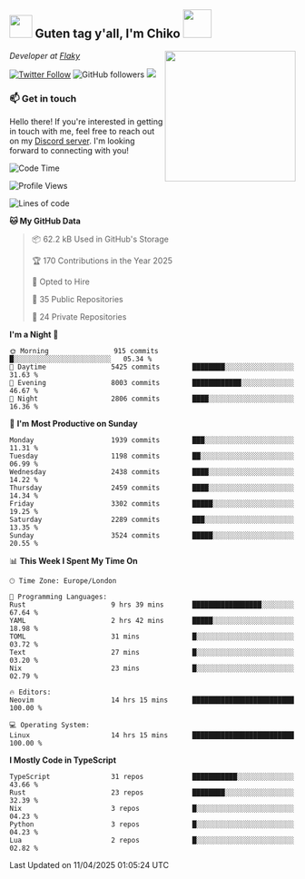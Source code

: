 <h2><img src="https://cdn.discordapp.com/emojis/1100181376730402906.gif?quality=lossless" width="40"> Guten tag y'all, I'm Chiko <img src="https://a.ppy.sh/15907233" width="50"></h2>
<a href="https://cataas.com"><img align='right' src="https://cataas.com/cat" width="230"></a>
<p><em>Developer at <a href="https://github.com/FlakySL">Flaky</a></em></p>

[![Twitter Follow](https://img.shields.io/twitter/follow/chikoxq?label=Follow)](https://twitter.com/intent/follow?screen_name=chikoxq)
![GitHub followers](https://img.shields.io/github/followers/chikof?label=Follow&style=social)
![](https://komarev.com/ghpvc/?username=chikof&color=blue)

### 📫 Get in touch
Hello there! If you're interested in getting in touch with me, feel free to reach out on my [Discord server](https://discord.gg/sejc7TnX6N). I'm looking forward to connecting with you!

<!--START_SECTION:waka-->
![Code Time](http://img.shields.io/badge/Code%20Time-2%2C219%20hrs%2034%20mins-blue)

![Profile Views](http://img.shields.io/badge/Profile%20Views-0-blue)

![Lines of code](https://img.shields.io/badge/From%20Hello%20World%20I%27ve%20Written-9.2%20million%20lines%20of%20code-blue)

**🐱 My GitHub Data** 

> 📦 62.2 kB Used in GitHub's Storage 
 > 
> 🏆 170 Contributions in the Year 2025
 > 
> 💼 Opted to Hire
 > 
> 📜 35 Public Repositories 
 > 
> 🔑 24 Private Repositories 
 > 
**I'm a Night 🦉** 

```text
🌞 Morning                915 commits         █░░░░░░░░░░░░░░░░░░░░░░░░   05.34 % 
🌆 Daytime                5425 commits        ████████░░░░░░░░░░░░░░░░░   31.63 % 
🌃 Evening                8003 commits        ████████████░░░░░░░░░░░░░   46.67 % 
🌙 Night                  2806 commits        ████░░░░░░░░░░░░░░░░░░░░░   16.36 % 
```
📅 **I'm Most Productive on Sunday** 

```text
Monday                   1939 commits        ███░░░░░░░░░░░░░░░░░░░░░░   11.31 % 
Tuesday                  1198 commits        ██░░░░░░░░░░░░░░░░░░░░░░░   06.99 % 
Wednesday                2438 commits        ████░░░░░░░░░░░░░░░░░░░░░   14.22 % 
Thursday                 2459 commits        ████░░░░░░░░░░░░░░░░░░░░░   14.34 % 
Friday                   3302 commits        █████░░░░░░░░░░░░░░░░░░░░   19.25 % 
Saturday                 2289 commits        ███░░░░░░░░░░░░░░░░░░░░░░   13.35 % 
Sunday                   3524 commits        █████░░░░░░░░░░░░░░░░░░░░   20.55 % 
```


📊 **This Week I Spent My Time On** 

```text
🕑︎ Time Zone: Europe/London

💬 Programming Languages: 
Rust                     9 hrs 39 mins       █████████████████░░░░░░░░   67.64 % 
YAML                     2 hrs 42 mins       █████░░░░░░░░░░░░░░░░░░░░   18.98 % 
TOML                     31 mins             █░░░░░░░░░░░░░░░░░░░░░░░░   03.72 % 
Text                     27 mins             █░░░░░░░░░░░░░░░░░░░░░░░░   03.20 % 
Nix                      23 mins             █░░░░░░░░░░░░░░░░░░░░░░░░   02.79 % 

🔥 Editors: 
Neovim                   14 hrs 15 mins      █████████████████████████   100.00 % 

💻 Operating System: 
Linux                    14 hrs 15 mins      █████████████████████████   100.00 % 
```

**I Mostly Code in TypeScript** 

```text
TypeScript               31 repos            ███████████░░░░░░░░░░░░░░   43.66 % 
Rust                     23 repos            ████████░░░░░░░░░░░░░░░░░   32.39 % 
Nix                      3 repos             █░░░░░░░░░░░░░░░░░░░░░░░░   04.23 % 
Python                   3 repos             █░░░░░░░░░░░░░░░░░░░░░░░░   04.23 % 
Lua                      2 repos             █░░░░░░░░░░░░░░░░░░░░░░░░   02.82 % 
```




 Last Updated on 11/04/2025 01:05:24 UTC
<!--END_SECTION:waka-->


<!--
<p align="center">
     <a href="https://discord.gg/HhybNhchcC"><img src="https://invidget.switchblade.xyz/sejc7TnX6N" align="center" ><a>
</p> 
-->
